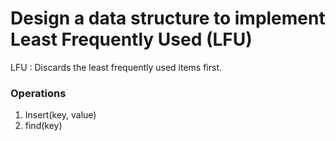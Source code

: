 # Design a data structure to implement Least Frequently Used (LFU)

LFU : Discards the least frequently used items first.

### Operations

1. Insert(key, value)
2. find(key)
